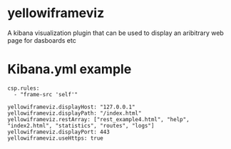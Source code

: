 # yellowiframeviz
A kibana visualization plugin that can be used to display an aribitrary web page for dasboards etc

# Kibana.yml example

```
csp.rules:
  - "frame-src 'self'"

yellowiframeviz.displayHost: "127.0.0.1"
yellowiframeviz.displayPath: "/index.html"
yellowiframeviz.restArray: ["rest_example4.html", "help", "index2.html", "statistics", "routes", "logs"]
yellowiframeviz.displayPort: 443
yellowiframeviz.useHttps: true

```
